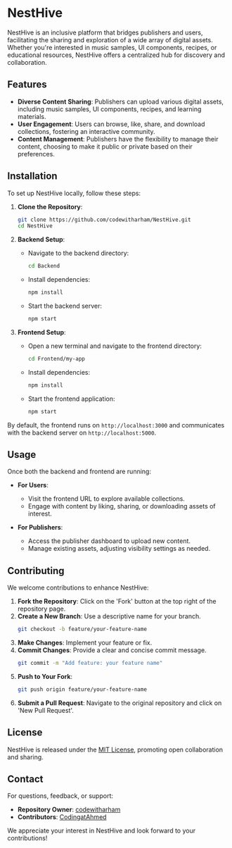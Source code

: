 # NestHive

NestHive is an inclusive platform that bridges publishers and users, facilitating the sharing and exploration of a wide array of digital assets. Whether you're interested in music samples, UI components, recipes, or educational resources, NestHive offers a centralized hub for discovery and collaboration.

## Features

- **Diverse Content Sharing**: Publishers can upload various digital assets, including music samples, UI components, recipes, and learning materials.
- **User Engagement**: Users can browse, like, share, and download collections, fostering an interactive community.
- **Content Management**: Publishers have the flexibility to manage their content, choosing to make it public or private based on their preferences.

## Installation

To set up NestHive locally, follow these steps:

1. **Clone the Repository**:
   ```bash
   git clone https://github.com/codewitharham/NestHive.git
   cd NestHive
   ```

2. **Backend Setup**:
   - Navigate to the backend directory:
     ```bash
     cd Backend
     ```
   - Install dependencies:
     ```bash
     npm install
     ```
   - Start the backend server:
     ```bash
     npm start
     ```

3. **Frontend Setup**:
   - Open a new terminal and navigate to the frontend directory:
     ```bash
     cd Frontend/my-app
     ```
   - Install dependencies:
     ```bash
     npm install
     ```
   - Start the frontend application:
     ```bash
     npm start
     ```

By default, the frontend runs on `http://localhost:3000` and communicates with the backend server on `http://localhost:5000`.

## Usage

Once both the backend and frontend are running:

- **For Users**:
  - Visit the frontend URL to explore available collections.
  - Engage with content by liking, sharing, or downloading assets of interest.

- **For Publishers**:
  - Access the publisher dashboard to upload new content.
  - Manage existing assets, adjusting visibility settings as needed.

## Contributing

We welcome contributions to enhance NestHive:

1. **Fork the Repository**: Click on the 'Fork' button at the top right of the repository page.
2. **Create a New Branch**: Use a descriptive name for your branch.
   ```bash
   git checkout -b feature/your-feature-name
   ```
3. **Make Changes**: Implement your feature or fix.
4. **Commit Changes**: Provide a clear and concise commit message.
   ```bash
   git commit -m "Add feature: your feature name"
   ```
5. **Push to Your Fork**:
   ```bash
   git push origin feature/your-feature-name
   ```
6. **Submit a Pull Request**: Navigate to the original repository and click on 'New Pull Request'.

## License

NestHive is released under the [MIT License](LICENSE), promoting open collaboration and sharing.

## Contact

For questions, feedback, or support:

- **Repository Owner**: [codewitharham](https://github.com/codewitharham)
- **Contributors**: [CodingatAhmed](https://github.com/CodingatAhmed)

We appreciate your interest in NestHive and look forward to your contributions! 
